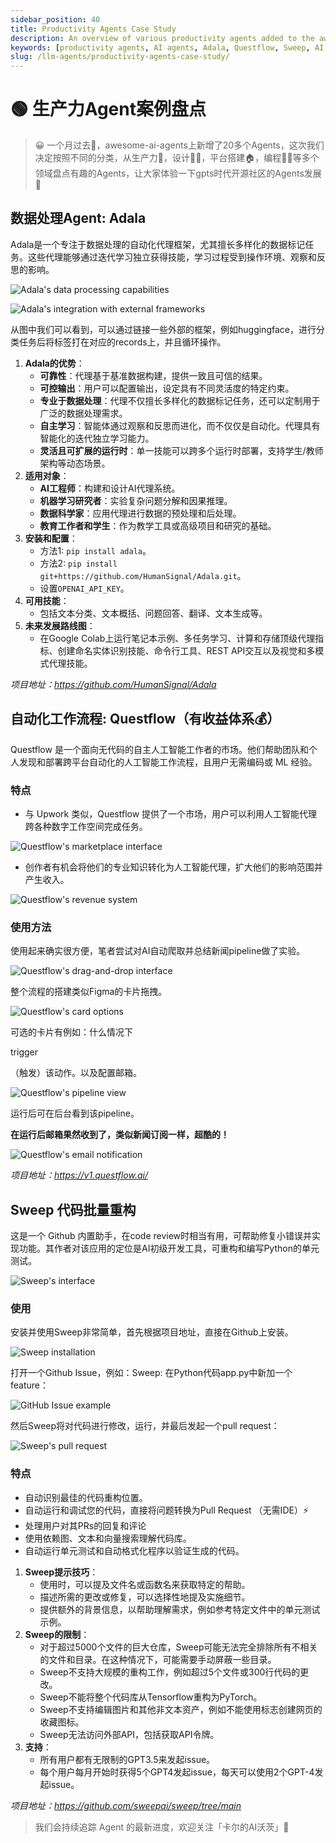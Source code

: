 ```yaml
---
sidebar_position: 40
title: Productivity Agents Case Study
description: An overview of various productivity agents added to the awesome-ai-agents repository, highlighting their features and use cases.
keywords: [productivity agents, AI agents, Adala, Questflow, Sweep, AI automation, data processing, no-code]
slug: /llm-agents/productivity-agents-case-study/
---
```

# 🟢 生产力Agent案例盘点

> 😀 一个月过去🚀，awesome-ai-agents上新增了20多个Agents，这次我们决定按照不同的分类，从生产力💪，设计🧑‍🎨，平台搭建🏠，编程🧑‍💻等多个领域盘点有趣的Agents，让大家体验一下gpts时代开源社区的Agents发展🏃

## 数据处理Agent: Adala

Adala是一个专注于数据处理的自动化代理框架，尤其擅长多样化的数据标记任务。这些代理能够通过迭代学习独立获得技能，学习过程受到操作环境、观察和反思的影响。

![Adala's data processing capabilities](https://cdn.jsdelivr.net/gh/donttal/imgbed/img/e5b936db4c865ac6c381e20b66bd358e.png)

![Adala's integration with external frameworks](https://cdn.jsdelivr.net/gh/donttal/imgbed/img/cd9ddd561313638916f8ae86d8d4914e.png)

从图中我们可以看到，可以通过链接一些外部的框架，例如huggingface，进行分类任务后将标签打在对应的records上，并且循环操作。

1. **Adala的优势**：
    - **可靠性**：代理基于基准数据构建，提供一致且可信的结果。
    - **可控输出**：用户可以配置输出，设定具有不同灵活度的特定约束。
    - **专业于数据处理**：代理不仅擅长多样化的数据标记任务，还可以定制用于广泛的数据处理需求。
    - **自主学习**：智能体通过观察和反思而进化，而不仅仅是自动化。代理具有智能化的迭代独立学习能力。
    - **灵活且可扩展的运行时**：单一技能可以跨多个运行时部署，支持学生/教师架构等动态场景。
2. **适用对象**：
    - **AI工程师**：构建和设计AI代理系统。
    - **机器学习研究者**：实验复杂问题分解和因果推理。
    - **数据科学家**：应用代理进行数据的预处理和后处理。
    - **教育工作者和学生**：作为教学工具或高级项目和研究的基础。
3. **安装和配置**：
    - 方法1: `pip install adala`。
    - 方法2: `pip install git+https://github.com/HumanSignal/Adala.git`。
    - 设置`OPENAI_API_KEY`。
4. **可用技能**：
    - 包括文本分类、文本概括、问题回答、翻译、文本生成等。
5. **未来发展路线图**：
    - 在Google Colab上运行笔记本示例、多任务学习、计算和存储顶级代理指标、创建命名实体识别技能、命令行工具、REST API交互以及视觉和多模式代理技能。

*项目地址：https://github.com/HumanSignal/Adala*

## 自动化工作流程: Questflow（有收益体系💰）

Questflow 是一个面向无代码的自主人工智能工作者的市场。他们帮助团队和个人发现和部署跨平台自动化的人工智能工作流程，且用户无需编码或 ML 经验。

### 特点

- 与 Upwork 类似，Questflow 提供了一个市场，用户可以利用人工智能代理跨各种数字工作空间完成任务。

![Questflow's marketplace interface](https://cdn.jsdelivr.net/gh/donttal/imgbed/img/13a521a18ce2d3647c6fb393f3a9817b.png)

- 创作者有机会将他们的专业知识转化为人工智能代理，扩大他们的影响范围并产生收入。

![Questflow's revenue system](https://cdn.jsdelivr.net/gh/donttal/imgbed/img/fd4bb24d7d0c828fcaacb7927f56511f.png)

### 使用方法

使用起来确实很方便，笔者尝试对AI自动爬取并总结新闻pipeline做了实验。

![Questflow's drag-and-drop interface](https://cdn.jsdelivr.net/gh/donttal/imgbed/img/d6176247ae0e54bbebeb4be2cc713c9d.png)

整个流程的搭建类似Figma的卡片拖拽。

![Questflow's card options](https://cdn.jsdelivr.net/gh/donttal/imgbed/img/7452c9ea68301bdfff571ba74f8b4b1e.png)

可选的卡片有例如：什么情况下

trigger

（触发）该动作。以及配置邮箱。

![Questflow's pipeline view](https://cdn.jsdelivr.net/gh/donttal/imgbed/img/600562a8b90c5dafd2f02ec7e948a200.png)

运行后可在后台看到该pipeline。

**在运行后邮箱果然收到了，类似新闻订阅一样，超酷的！**

![Questflow's email notification](https://cdn.jsdelivr.net/gh/donttal/imgbed/img/30cf45ba9f3b657957430a5e30ced798.jpeg)

*项目地址：https://v1.questflow.ai/*


## Sweep 代码批量重构

这是一个 Github 内置助手，在code review时相当有用，可帮助修复小错误并实现功能。其作者对该应用的定位是AI初级开发工具，可重构和编写Python的单元测试。

![Sweep's interface](https://cdn.jsdelivr.net/gh/donttal/imgbed/img/2f0cd6ff80434ca6fbbdcfbb79a71902.png)

### 使用

安装并使用Sweep非常简单，首先根据项目地址，直接在Github上安装。

![Sweep installation](https://cdn.jsdelivr.net/gh/donttal/imgbed/img/a052d13ddea94c7838afd8f9dee6f019.png)

打开一个Github Issue，例如：Sweep: 在Python代码app.py中新加一个feature：

![GitHub Issue example](https://cdn.jsdelivr.net/gh/donttal/imgbed/img/278e89dfa4947626cf93ba011774993e.png)

然后Sweep将对代码进行修改，运行，并最后发起一个pull request：

![Sweep's pull request](https://cdn.jsdelivr.net/gh/donttal/imgbed/img/bb4966cf214d63ecbdb756c453eaa34e.png)

### 特点

- 自动识别最佳的代码重构位置。
- 自动运行和调试您的代码，直接将问题转换为Pull Request （无需IDE）⚡
- 处理用户对其PRs的回复和评论
- 使用依赖图、文本和向量搜索理解代码库。
- 自动运行单元测试和自动格式化程序以验证生成的代码。
1. **Sweep提示技巧**：
    - 使用时，可以提及文件名或函数名来获取特定的帮助。
    - 描述所需的更改或修复，可以选择性地提及实施细节。
    - 提供额外的背景信息，以帮助理解需求，例如参考特定文件中的单元测试示例。
2. **Sweep的限制**：
    - 对于超过5000个文件的巨大仓库，Sweep可能无法完全排除所有不相关的文件和目录。在这种情况下，可能需要手动屏蔽一些目录。
    - Sweep不支持大规模的重构工作，例如超过5个文件或300行代码的更改。
    - Sweep不能将整个代码库从Tensorflow重构为PyTorch。
    - Sweep不支持编辑图片和其他非文本资产，例如不能使用标志创建网页的收藏图标。
    - Sweep无法访问外部API，包括获取API令牌。
3. **支持**：
    - 所有用户都有无限制的GPT3.5来发起issue。
    - 每个用户每月开始时获得5个GPT4发起issue，每天可以使用2个GPT-4发起issue。

*项目地址：https://github.com/sweepai/sweep/tree/main*

> 我们会持续追踪 Agent 的最新进度，欢迎关注「卡尔的AI沃茨」🧙